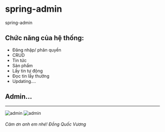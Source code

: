 # spring-admin
spring-admin

## Chức năng của hệ thống:
- Đăng nhập/ phân quyền
- CRUD
- Tin tức
- Sản phẩm
- Lấy tin tự động
- Đọc tin lấy thưởng
- Updating....

## Admin... 
-----
![admin](https://i.ibb.co/8mJ9j1y/Screenshot-1.png)
![admin](https://i.ibb.co/hgXkvVm/Screenshot-14.png)

###### Cảm ơn anh em nhé! Đồng Quốc Vương